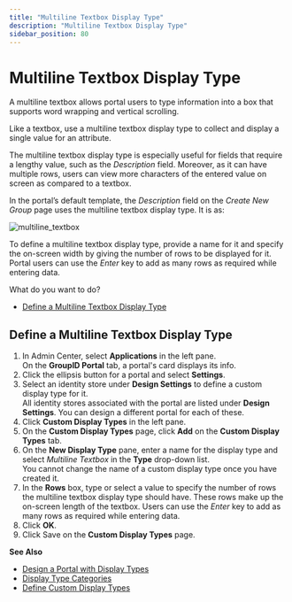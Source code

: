 ```yaml
---
title: "Multiline Textbox Display Type"
description: "Multiline Textbox Display Type"
sidebar_position: 80
---
```


# Multiline Textbox Display Type

A multiline textbox allows portal users to type information into a box that supports word wrapping
and vertical scrolling.

Like a textbox, use a multiline textbox display type to collect and display a single value for an
attribute.

The multiline textbox display type is especially useful for fields that require a lengthy value,
such as the _Description_ field. Moreover, as it can have multiple rows, users can view more
characters of the entered value on screen as compared to a textbox.

In the portal’s default template, the _Description_ field on the _Create New Group_ page uses the
multiline textbox display type. It is as:

![multiline_textbox](/img/product_docs/directorymanager/11.0/admincenter/portal/displaytype/multiline_textbox.webp)

To define a multiline textbox display type, provide a name for it and specify the on-screen width by
giving the number of rows to be displayed for it. Portal users can use the _Enter_ key to add as
many rows as required while entering data.

What do you want to do?

- [Define a Multiline Textbox Display Type](#define-a-multiline-textbox-display-type)

## Define a Multiline Textbox Display Type

1. In Admin Center, select **Applications** in the left pane.  
   On the **GroupID Portal** tab, a portal's card displays its info.
2. Click the ellipsis button for a portal and select **Settings**.
3. Select an identity store under **Design Settings** to define a custom display type for it.  
   All identity stores associated with the portal are listed under **Design Settings**. You can
   design a different portal for each of these.
4. Click **Custom Display Types** in the left pane.
5. On the **Custom Display Types** page, click **Add** on the **Custom Display Types** tab.
6. On the **New Display Type** pane, enter a name for the display type and select _Multiline
   Textbox_ in the **Type** drop-down list.  
   You cannot change the name of a custom display type once you have created it.
7. In the **Rows** box, type or select a value to specify the number of rows the multiline textbox
   display type should have. These rows make up the on-screen length of the textbox. Users can use
   the _Enter_ key to add as many rows as required while entering data.
8. Click **OK**.
9. Click Save on the **Custom Display Types** page.

**See Also**

- [Design a Portal with Display Types](/docs/directorymanager/11.0/admincenter/applications/portal/displaytype/overview.md)
- [Display Type Categories](/docs/directorymanager/11.0/admincenter/applications/portal/categories/categories.md)
- [Define Custom Display Types](/docs/directorymanager/11.0/admincenter/applications/portal/categories/custom.md)
